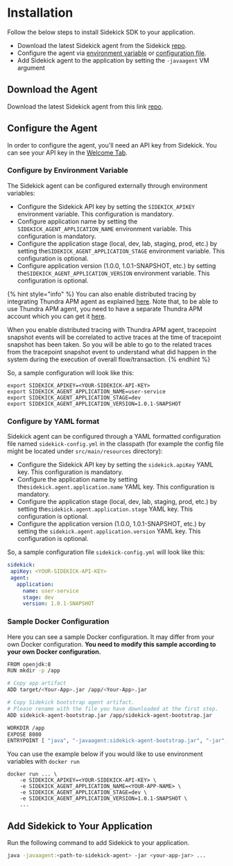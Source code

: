 # Installation

Follow the below steps to install Sidekick SDK to your application.

* Download the latest Sidekick agent from the Sidekick [repo](https://repo.thundra.io/service/local/artifact/maven/redirect?r=sidekick-releases\&g=com.runsidekick.agent\&a=sidekick-agent-bootstrap\&v=LATEST).
* Configure the agent via [environment variable](configuration.md#configure-by-environment-variable) or [configuration file](configuration.md#configure-by-yaml-format).
* Add Sidekick agent to the application by setting the `-javaagent` VM argument

## Download the Agent

Download the latest Sidekick agent from this link [repo](https://repo.thundra.io/service/local/artifact/maven/redirect?r=sidekick-releases\&g=com.runsidekick.agent\&a=sidekick-agent-bootstrap\&v=LATEST).

## Configure the Agent

In order to configure the agent, you'll need an API key from Sidekick. You can see your API key in the [Welcome Tab](../../plugins/sidekick-web-ide/introduction/code-panel.md#welcome-tab). 

### Configure by Environment Variable

The Sidekick agent can be configured externally through environment variables:

* Configure the Sidekick API key by setting the `SIDEKICK_APIKEY` environment variable. This configuration is mandatory.
* Configure application name by setting the `SIDEKICK_AGENT_APPLICATION_NAME` environment variable. This configuration is mandatory.
* Configure the application stage (local, dev, lab, staging, prod, etc.) by setting the`SIDEKICK_AGENT_APPLICATION_STAGE` environment variable. This configuration is optional.
* Configure application version (1.0.0, 1.0.1-SNAPSHOT, etc.) by setting the`SIDEKICK_AGENT_APPLICATION_VERSION` environment variable. This configuration is optional.

{% hint style="info" %}
You can also enable distributed tracing by integrating Thundra APM agent as explained [here](https://apm.docs.thundra.io/java/integration-options-for-containers-and-vms). Note that, to be able to use Thundra APM agent, you need to have a separate Thundra APM account which you can get it [here](https://apm.thundra.io/).

When you enable distributed tracing with Thundra APM agent, tracepoint snapshot events will be correlated to active traces at the time of tracepoint snapshot has been taken. So you will be able to go to the related traces from the tracepoint snapshot event to understand what did happen in the system during the execution of overall flow/transaction.
{% endhint %}

So, a sample configuration will look like this:

```
export SIDEKICK_APIKEY=<YOUR-SIDEKICK-API-KEY> 
export SIDEKICK_AGENT_APPLICATION_NAME=user-service
export SIDEKICK_AGENT_APPLICATION_STAGE=dev
export SIDEKICK_AGENT_APPLICATION_VERSION=1.0.1-SNAPSHOT
```

### Configure by YAML format

Sidekick agent can be configured through a YAML formatted configuration file named `sidekick-config.yml` in the classpath (for example the config file might be located under `src/main/resources` directory):

* Configure the Sidekick API key by setting the `sidekick.apiKey` YAML key. This configuration is mandatory.
* Configure the application name by setting the`sidekick.agent.application.name` YAML key. This configuration is mandatory.
* Configure the application stage (local, dev, lab, staging, prod, etc.) by setting the`sidekick.agent.application.stage` YAML key. This configuration is optional.
* Configure the application version (1.0.0, 1.0.1-SNAPSHOT, etc.) by setting the `sidekick.agent.application.version` YAML key. This configuration is optional.

So, a sample configuration file `sidekick-config.yml` will look like this:

```yaml
sidekick:
 apiKey: <YOUR-SIDEKICK-API-KEY>
 agent:
   application:
     name: user-service
     stage: dev
     version: 1.0.1-SNAPSHOT

```

### Sample Docker Configuration

Here you can see a sample Docker configuration. It may differ from your own Docker configuration. **You need to modify this sample according to your own Docker configuration.**

```bash
FROM openjdk:8
RUN mkdir -p /app

# Copy app artifact
ADD target/<Your-App>.jar /app/<Your-App>.jar

# Copy Sidekick bootstrap agent artifact. 
# Please rename with the file you have downloaded at the first step.
ADD sidekick-agent-bootstrap.jar /app/sidekick-agent-bootstrap.jar

WORKDIR /app
EXPOSE 8080
ENTRYPOINT [ "java", "-javaagent:sidekick-agent-bootstrap.jar", "-jar", "<Your-App>.jar" ]
```

You can use the example below if you would like to use environment variables with `docker run`

```
docker run ... \ 
    -e SIDEKICK_APIKEY=<YOUR-SIDEKICK-API-KEY> \
    -e SIDEKICK_AGENT_APPLICATION_NAME=<YOUR-APP-NAME> \
    -e SIDEKICK_AGENT_APPLICATION_STAGE=dev \
    -e SIDEKICK_AGENT_APPLICATION_VERSION=1.0.1-SNAPSHOT \
    ...
```

## Add Sidekick to Your Application

Run the following command to add Sidekick to your application.

```bash
java -javaagent:<path-to-sidekick-agent> -jar <your-app-jar> ...
```

